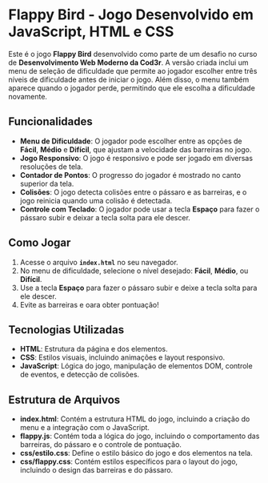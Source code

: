 # Flappy Bird - Jogo Desenvolvido em JavaScript, HTML e CSS

Este é o jogo **Flappy Bird** desenvolvido como parte de um desafio no curso de **Desenvolvimento Web Moderno da Cod3r**. A versão criada
inclui um menu de seleção de dificuldade que permite ao jogador escolher entre três níveis de dificuldade antes de iniciar o jogo.
Além disso, o menu também aparece quando o jogador perde, permitindo que ele escolha a dificuldade novamente.

## Funcionalidades

- **Menu de Dificuldade**: O jogador pode escolher entre as opções de **Fácil**, **Médio** e **Difícil**, que ajustam a velocidade
das barreiras no jogo.
- **Jogo Responsivo**: O jogo é responsivo e pode ser jogado em diversas resoluções de tela.
- **Contador de Pontos**: O progresso do jogador é mostrado no canto superior da tela.
- **Colisões**: O jogo detecta colisões entre o pássaro e as barreiras, e o jogo reinicia quando uma colisão é detectada.
- **Controle com Teclado**: O jogador pode usar a tecla **Espaço** para fazer o pássaro subir e deixar a tecla solta para ele descer.

## Como Jogar

1. Acesse o arquivo **`index.html`** no seu navegador.
2. No menu de dificuldade, selecione o nível desejado: **Fácil**, **Médio**, ou **Difícil**.
3. Use a tecla **Espaço** para fazer o pássaro subir e deixe a tecla solta para ele descer.
4. Evite as barreiras e oara obter pontuação!

## Tecnologias Utilizadas

- **HTML**: Estrutura da página e dos elementos.
- **CSS**: Estilos visuais, incluindo animações e layout responsivo.
- **JavaScript**: Lógica do jogo, manipulação de elementos DOM, controle de eventos, e detecção de colisões.

## Estrutura de Arquivos

- **index.html**: Contém a estrutura HTML do jogo, incluindo a criação do menu e a integração com o JavaScript.
- **flappy.js**: Contém toda a lógica do jogo, incluindo o comportamento das barreiras, do pássaro e o controle de pontuação.
- **css/estilo.css**: Define o estilo básico do jogo e dos elementos na tela.
- **css/flappy.css**: Contém estilos específicos para o layout do jogo, incluindo o design das barreiras e do pássaro.


